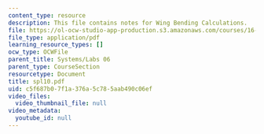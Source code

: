 ```yaml
---
content_type: resource
description: This file contains notes for Wing Bending Calculations.
file: https://ol-ocw-studio-app-production.s3.amazonaws.com/courses/16-01-unified-engineering-i-ii-iii-iv-fall-2005-spring-2006/c5f687b07f1a376a5c785aab490c06ef_spl10.pdf
file_type: application/pdf
learning_resource_types: []
ocw_type: OCWFile
parent_title: Systems/Labs 06
parent_type: CourseSection
resourcetype: Document
title: spl10.pdf
uid: c5f687b0-7f1a-376a-5c78-5aab490c06ef
video_files:
  video_thumbnail_file: null
video_metadata:
  youtube_id: null
---
```

